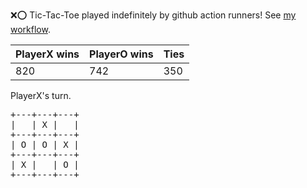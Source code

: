 :x::o: Tic-Tac-Toe played indefinitely by github action runners! See [my workflow](.github/workflows/play.yaml).

|PlayerX wins|PlayerO wins|Ties|
|-|-|-|
|820|742|350|

PlayerX's turn.

<pre>
+---+---+---+
|   | X |   |
+---+---+---+
| O | O | X |
+---+---+---+
| X |   | O |
+---+---+---+
</pre>